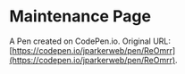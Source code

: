 # Maintenance Page

A Pen created on CodePen.io. Original URL: [https://codepen.io/jparkerweb/pen/ReOmrr](https://codepen.io/jparkerweb/pen/ReOmrr).

